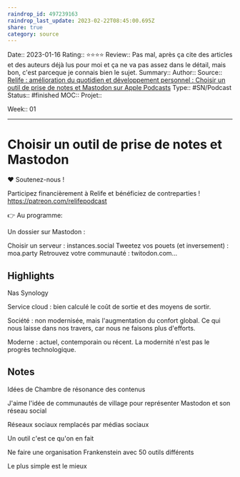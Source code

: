 ```yaml
---
raindrop_id: 497239163
raindrop_last_update: 2023-02-22T08:45:00.695Z
share: true
category: source
---
```


Date:: 2023-01-16
Rating:: ⭐⭐⭐⭐
Review:: Pas mal, après ça cite des articles et des auteurs déjà lus pour moi et ça ne va pas assez dans le détail, mais bon, c'est parceque  je connais bien le sujet.
Summary:: 
Author::
Source:: [‎Relife : amélioration du quotidien et développement personnel : Choisir un outil de prise de notes et Mastodon sur Apple Podcasts](https://podcasts.apple.com/fr/podcast/relife-am%C3%A9lioration-du-quotidien-et-d%C3%A9veloppement-personnel/id1151622772?i=1000589306443)
Type:: #SN/Podcast 
Status:: #finished 
MOC::
Projet:: 

Week:: 01

***
# Choisir un outil de prise de notes et Mastodon

❤️ Soutenez-nous !

Participez financièrement à Relife et bénéficiez de contreparties ! https://patreon.com/relifepodcast

👉 Au programme:

Un dossier sur Mastodon :


 Choisir un serveur : instances.social
 Tweetez vos pouets (et inversement) : moa.party
  Retrouvez votre communauté : twitodon.com…

## Highlights

Nas Synology

Service cloud : bien calculé le coût de sortie et des moyens de sortir.

Société : non modernisée, mais l'augmentation du confort global. Ce qui nous laisse dans nos travers, car nous ne faisons plus d'efforts.

Moderne : actuel, contemporain ou récent. La modernité n'est pas le progrès technologique.

## Notes

Idées de Chambre de résonance des contenus

J'aime l'idée de communautés de village pour représenter Mastodon et son réseau social

Réseaux sociaux remplacés par médias sociaux 

Un outil c'est ce qu'on en fait 

Ne faire une organisation Frankenstein avec 50 outils différents 

Le plus simple est le mieux 


